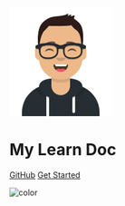 <!-- _coverpage.md -->

![logo](_image/icon.png)

# My Learn Doc

[GitHub](https://github.com/ekesaiting/)
[Get Started](/前言)

<!-- 背景图片 -->



<!-- 背景色 -->

![color](#ccc)
